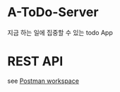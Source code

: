 # A-ToDo-Server

지금 하는 일에 집중할 수 있는 todo App

# REST API

see [Postman workspace](https://www.postman.com/whitepianow/workspace/a-todo)
